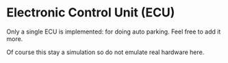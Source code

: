 # Electronic Control Unit (ECU)

Only a single ECU is implemented: for doing auto parking. Feel free to add it more.

Of course this stay a simulation so do not emulate real hardware here.
